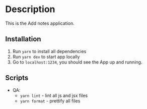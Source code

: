 # Description

This is the Add notes application.

## Installation

1. Run `yarn` to install all dependencies
2. Run `yarn dev` to start app locally 
3. Go to `localhost:1234`, you should see the App up and running.


## Scripts

* QA:
  * `yarn lint` - lint all js and jsx files
  * `yarn format` - prettify all files
